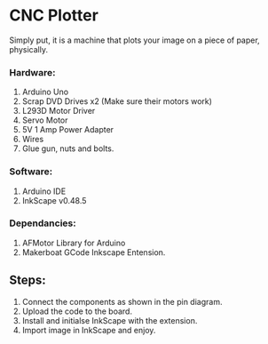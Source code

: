 # CNC Plotter

Simply put, it is a machine that plots your image on a piece of paper, physically.

### Hardware:
1. Arduino Uno
2. Scrap DVD Drives x2 (Make sure their motors work)
3. L293D Motor Driver
4. Servo Motor
5. 5V 1 Amp Power Adapter
6. Wires
7. Glue gun, nuts and bolts.

### Software:
1. Arduino IDE
2. InkScape v0.48.5

### Dependancies:
1. AFMotor Library for Arduino
2. Makerboat GCode Inkscape Entension.

## Steps:
1. Connect the components as shown in the pin diagram.
2. Upload the code to the board.
3. Install and initialse InkScape with the extension.
4. Import image in InkScape and enjoy.
